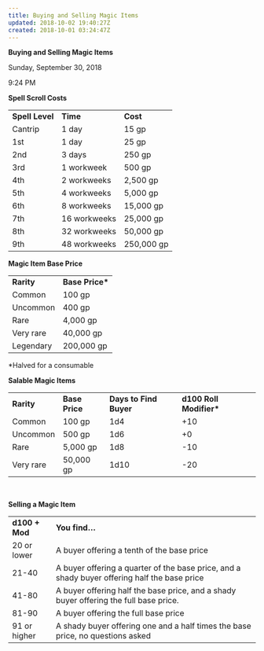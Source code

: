 ```yaml
---
title: Buying and Selling Magic Items
updated: 2018-10-02 19:40:27Z
created: 2018-10-01 03:24:47Z
---
```


**Buying and Selling Magic Items**

Sunday, September 30, 2018

9:24 PM

**Spell Scroll Costs**

|                 |              |            |
|-----------------|--------------|------------|
| **Spell Level** | **Time**     | **Cost**   |
| Cantrip         | 1 day        | 15 gp      |
| 1st             | 1 day        | 25 gp      |
| 2nd             | 3 days       | 250 gp     |
| 3rd             | 1 workweek   | 500 gp     |
| 4th             | 2 workweeks  | 2,500 gp   |
| 5th             | 4 workweeks  | 5,000 gp   |
| 6th             | 8 workweeks  | 15,000 gp  |
| 7th             | 16 workweeks | 25,000 gp  |
| 8th             | 32 workweeks | 50,000 gp  |
| 9th             | 48 workweeks | 250,000 gp |

**Magic Item Base Price**

|            |                  |
|------------|------------------|
| **Rarity** | **Base Price\*** |
| Common     | 100 gp           |
| Uncommon   | 400 gp           |
| Rare       | 4,000 gp         |
| Very rare  | 40,000 gp        |
| Legendary  | 200,000 gp       |

\*Halved for a consumable

**Salable Magic Items**

|            |                |                        |                          |
|------------|----------------|------------------------|--------------------------|
| **Rarity** | **Base Price** | **Days to Find Buyer** | **d100 Roll Modifier\*** |
| Common     | 100 gp         | 1d4                    | +10                      |
| Uncommon   | 500 gp         | 1d6                    | +0                       |
| Rare       | 5,000 gp       | 1d8                    | -10                      |
| Very rare  | 50,000 gp      | 1d10                   | -20                      |

 

**Selling a Magic Item**

|                |                                                                                              |
|----------------|----------------------------------------------------------------------------------------------|
| **d100 + Mod** | **You find…**                                                                                |
| 20 or lower    | A buyer offering a tenth of the base price                                                   |
| 21-40          | A buyer offering a quarter of the base price, and a shady buyer offering half the base price |
| 41-80          | A buyer offering half the base price, and a shady buyer offering the full base price.        |
| 81-90          | A buyer offering the full base price                                                         |
| 91 or higher   | A shady buyer offering one and a half times the base price, no questions asked               |
